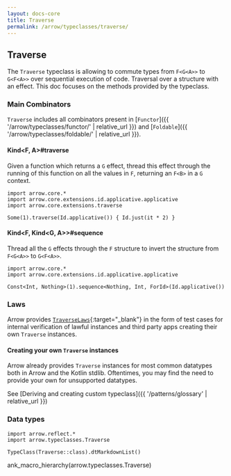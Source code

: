 ```yaml
---
layout: docs-core
title: Traverse
permalink: /arrow/typeclasses/traverse/
---
```


## Traverse




The `Traverse` typeclass is allowing to commute types from `F<G<A>>` to `G<F<A>>` over sequential execution of code.
Traversal over a structure with an effect.
This doc focuses on the methods provided by the typeclass.

### Main Combinators

`Traverse` includes all combinators present in [`Functor`]({{ '/arrow/typeclasses/functor/' | relative_url }})
and [`Foldable`]({{ '/arrow/typeclasses/foldable/' | relative_url }}).

#### Kind<F, A>#traverse

Given a function which returns a `G` effect, thread this effect through the running of this function on all the values
in `F`, returning an `F<B>` in a `G` context.

```kotlin:ank
import arrow.core.*
import arrow.core.extensions.id.applicative.applicative
import arrow.core.extensions.traverse

Some(1).traverse(Id.applicative()) { Id.just(it * 2) }
```

#### Kind<F, Kind<G, A>>#sequence

Thread all the `G` effects through the `F` structure to invert the structure from `F<G<A>>` to `G<F<A>>`.

```kotlin:ank
import arrow.core.*
import arrow.core.extensions.id.applicative.applicative

Const<Int, Nothing>(1).sequence<Nothing, Int, ForId>(Id.applicative())
```

### Laws

Arrow provides [`TraverseLaws`][travers_laws_source]{:target="_blank"} in the form of test cases for internal verification of lawful instances and third party apps creating their own `Traverse` instances.

#### Creating your own `Traverse` instances

Arrow already provides `Traverse` instances for most common datatypes both in Arrow and the Kotlin stdlib.
Oftentimes, you may find the need to provide your own for unsupported datatypes.

See [Deriving and creating custom typeclass]({{ '/patterns/glossary' | relative_url }})

### Data types

```kotlin:ank:replace
import arrow.reflect.*
import arrow.typeclasses.Traverse

TypeClass(Traverse::class).dtMarkdownList()
```

ank_macro_hierarchy(arrow.typeclasses.Traverse)

[travers_laws_source]: https://github.com/arrow-kt/arrow-core/blob/master/arrow-core-test/src/main/kotlin/arrow/core/test/laws/TraverseLaws.kt